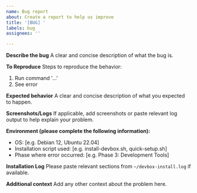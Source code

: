 ```yaml
---
name: Bug report
about: Create a report to help us improve
title: '[BUG] '
labels: bug
assignees: ''

---
```


**Describe the bug**
A clear and concise description of what the bug is.

**To Reproduce**
Steps to reproduce the behavior:
1. Run command '...'
2. See error

**Expected behavior**
A clear and concise description of what you expected to happen.

**Screenshots/Logs**
If applicable, add screenshots or paste relevant log output to help explain your problem.

**Environment (please complete the following information):**
 - OS: [e.g. Debian 12, Ubuntu 22.04]
 - Installation script used: [e.g. install-devbox.sh, quick-setup.sh]
 - Phase where error occurred: [e.g. Phase 3: Development Tools]

**Installation Log**
Please paste relevant sections from `~/devbox-install.log` if available.

**Additional context**
Add any other context about the problem here.
